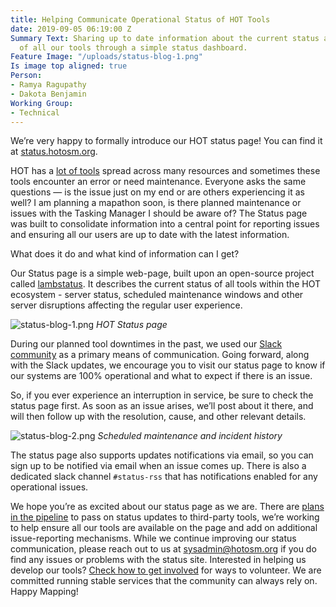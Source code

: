 ```yaml
---
title: Helping Communicate Operational Status of HOT Tools
date: 2019-09-05 06:19:00 Z
Summary Text: Sharing up to date information about the current status and operation
  of all our tools through a simple status dashboard.
Feature Image: "/uploads/status-blog-1.png"
Is image top aligned: true
Person:
- Ramya Ragupathy
- Dakota Benjamin
Working Group:
- Technical
---
```


We’re very happy to formally introduce our HOT status page! You can find it at [status.hotosm.org](https://status.hotosm.org/). 

HOT has a [lot of tools](https://www.hotosm.org/tools-and-data) spread across many resources and sometimes these tools encounter an error or need maintenance. Everyone asks the same questions — is the issue just on my end or are others experiencing it as well? I am planning a mapathon soon, is there planned maintenance or issues with the Tasking Manager I should be aware of? The Status page was built to consolidate information into a central point for reporting issues and ensuring all our users are up to date with the latest information. 

What does it do and what kind of information can I get? 

Our Status page is a simple web-page, built upon an open-source project called [lambstatus](https://lambstatus.github.io/). It describes the current status of all tools within the HOT ecosystem - server status, scheduled maintenance windows and other server disruptions affecting the regular user experience.

![status-blog-1.png](/uploads/status-blog-1.png)
*HOT Status page*

During our planned tool downtimes in the past,  we used our [Slack community](https://slack.hotosm.org/) as a primary means of communication. Going forward, along with the Slack updates, we encourage you to visit our status page to know if our systems are 100% operational and what to expect if there is an issue.

So, if you ever experience an interruption in service, be sure to check the status page first. As soon as an issue arises, we’ll post about it there, and will then follow up with the resolution, cause, and other relevant details.

![status-blog-2.png](/uploads/status-blog-2.png)
*Scheduled maintenance and incident history*

The status page also supports updates notifications via email,  so you can sign up to be notified via email when an issue comes up. There is also a dedicated slack channel `#status-rss` that has notifications enabled for any operational issues.

We hope you’re as excited about our status page as we are. There are [plans in the pipeline](https://github.com/hotosm/hotosm-status-lambda/issues) to pass on status updates to third-party tools, we’re working to help ensure all our tools are available on the page and add on additional issue-reporting mechanisms.  While we continue improving our status communication, please reach out to us at sysadmin@hotosm.org if you do find any issues or problems with the status site. Interested in helping us develop our tools? [Check how to get involved](https://www.hotosm.org/get-involved) for ways to volunteer. We are committed running stable services that the community can always rely on. Happy Mapping!
